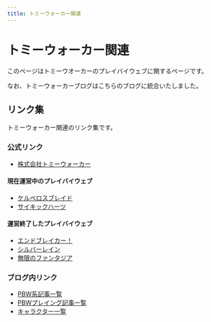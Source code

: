 ```yaml
---
title: トミーウォーカー関連
---
```


# トミーウォーカー関連

このページはトミーウオーカーのプレイバイウェブに関するページです。

なお、トミーウォーカーブログはこちらのブログに統合いたしました。

## リンク集

トミーウォーカー関連のリンク集です。

### 公式リンク

+ [株式会社トミーウォーカー](http://t-walker.jp/)

#### 現在運営中のプレイバイウェブ

+ [ケルベロスブレイド](http://tw5.jp/)
+ [サイキックハーツ](http://tw4.jp/)

#### 運営終了したプレイバイウェブ

+ [エンドブレイカー！](http://t-walker.jp/eb/)
+ [シルバーレイン](http://t-walker.jp/sr/)
+ [無限のファンタジア](http://t-walker.jp/mugefan/)

### ブログ内リンク

+ [PBW系記事一覧](/tags/pbw/)
+ [PBWプレイング記事一覧](/tags/playing/)
+ [キャラクター一覧](characters.html)
